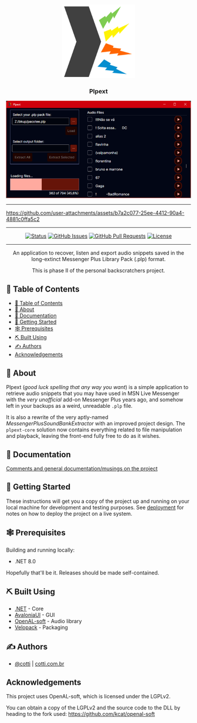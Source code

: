 <p align="center">
  <a href="" rel="noopener">
 <img width=200px height=200px src="docs/plpext.png" alt="Plpext Project logo"></a>
</p>

<h3 align="center">Plpext</h3>

<div align="center"><img src="docs/image.png" alt="User interface demo" /></div>

---

https://github.com/user-attachments/assets/b7a2c077-25ee-4412-90a4-4881c0ffa5c2

---

<div align="center">

[![Status](https://img.shields.io/badge/status-active-success.svg)]()
[![GitHub Issues](https://img.shields.io/github/issues/cotti/plpext.svg)](https://github.com/cotti/plpext/issues)
[![GitHub Pull Requests](https://img.shields.io/github/issues-pr/cotti/plpext.svg)](https://github.com/cotti/plpext/pulls)
[![License](https://img.shields.io/badge/license-GPLv3-003300.svg)](/LICENSE)

</div>

---


<p align="center">An application to recover, listen and export audio snippets saved in the long-extinct Messenger Plus Library Pack (.plp) format.</p>

<p align="center"> This is phase II of the personal backscratchers project.</p>

## 📝 Table of Contents


- [📝 Table of Contents](#-table-of-contents)
- [🧐 About ](#-about-)
- [📑 Documentation ](#-documentation-)
- [🏁 Getting Started ](#-getting-started-)
- [🕸️ Prerequisites](#️-prerequisites)
- [⛏️ Built Using ](#️-built-using-)
- [✍️ Authors ](#️-authors-)
- [Acknowledgements](#acknowledgements)

## 🧐 About <a name = "about"></a>

Plpext (*good luck spelling that any way you want*) is a simple application to retrieve audio snippets that you may have used in MSN Live Messenger with the *very unofficial* add-on Messenger Plus years ago, and somehow left in your backups as a weird, unreadable `.plp` file. 

It is also a rewrite of the very aptly-named *MessengerPlusSoundBankExtractor* with an improved project design. The `plpext-core` solution now contains everything related to file manipulation and playback, leaving the front-end fully free to do as it wishes.

## 📑 Documentation <a name = "documentation"></a>

[Comments and general documentation/musings on the project](docs/comments.md)

## 🏁 Getting Started <a name = "getting_started"></a>

These instructions will get you a copy of the project up and running on your local machine for development and testing purposes. See [deployment](#deployment) for notes on how to deploy the project on a live system.

## 🕸️ Prerequisites

Building and running locally:
- .NET 8.0

Hopefully that'll be it. Releases should be made self-contained.

## ⛏️ Built Using <a name = "built_using"></a>

- [.NET](https://dot.net/) - Core
- [AvaloniaUI](https://avaloniaui.net/) - GUI
- [OpenAL-soft](https://github.com/kcat/openal-soft) - Audio library
- [Velopack](https://velopack.io) - Packaging

## ✍️ Authors <a name = "authors"></a>

- [@cotti](https://github.com/cotti) | [cotti.com.br](https://cotti.com.br)

## Acknowledgements

This project uses OpenAL-soft, which is licensed under the LGPLv2.

You can obtain a copy of the LGPLv2 and the source code to the DLL by heading to the fork used: https://github.com/kcat/openal-soft